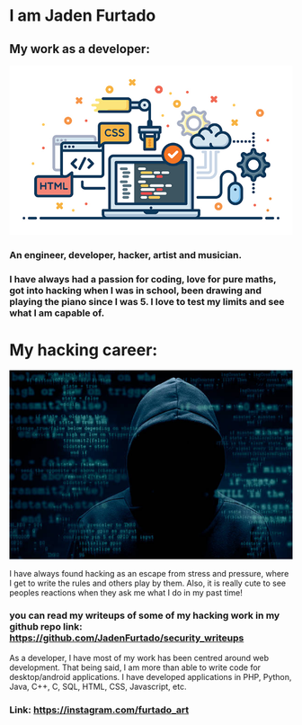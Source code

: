 # I am Jaden Furtado

## My work as a developer:
![Alt text](/a.jpg?raw=true)
### An engineer, developer, hacker, artist and musician. 
### I have always had a passion for coding, love for pure maths, got into hacking when I was in school, been drawing and playing the piano since I was 5. I love to test my limits and see what I am capable of.

# My hacking career:
![Alt text](/istockphoto-502860430-612x612.jpg?raw=true)

I have always found hacking as an escape from stress and pressure, where I get to write the rules and others play by them. Also, it is really cute to see peoples reactions when they ask me what I do in my past time! 
### you can read my writeups of some of my hacking work in my github repo link: https://github.com/JadenFurtado/security_writeups

As a developer, I have most of my work has been centred around web development. That being said, I am more than able to write code for desktop/android applications. I have developed applications in PHP, Python, Java, C++, C, SQL, HTML, CSS, Javascript, etc. 

### Link: https://instagram.com/furtado_art

